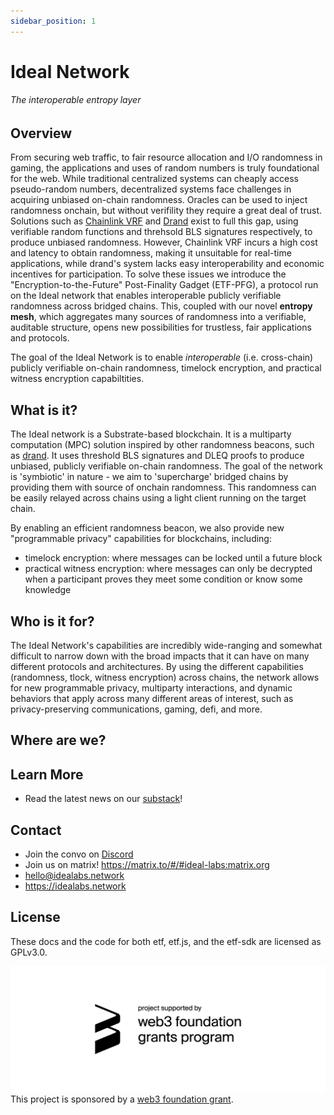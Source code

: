 ```yaml
---
sidebar_position: 1
---
```


# Ideal Network

###### The interoperable entropy layer

## Overview

From securing web traffic, to fair resource allocation and I/O randomness in gaming, the applications and uses of random numbers is truly foundational for the web. While traditional centralized systems can cheaply access pseudo-random numbers, decentralized systems face challenges in acquiring unbiased on-chain randomness. Oracles can be used to inject randomness onchain, but without verifility they require a great deal of trust. Solutions such as [Chainlink VRF](https://docs.chain.link/vrf) and [Drand](https://drand.love) exist to full this gap, using verifiable random functions and threhsold BLS signatures respectively, to produce unbiased randomness. However, Chainlink VRF incurs a high cost and latency to obtain randomness, making it unsuitable for real-time applications, while drand's system lacks easy interoperability and economic incentives for participation. To solve these issues we introduce the "Encryption-to-the-Future" Post-Finality Gadget (ETF-PFG), a protocol run on the Ideal network that enables interoperable publicly verifiable randomness across bridged chains. This, coupled with our novel **entropy mesh**, which aggregates many sources of randomness into a verifiable, auditable structure, opens new possibilities for trustless, fair applications and protocols.

The goal of the Ideal Network is to enable *interoperable* (i.e. cross-chain) publicly verifiable on-chain randomness, timelock encryption, and practical witness encryption capabiltities. 

## What is it?

The Ideal network is a Substrate-based blockchain. It is a multiparty computation (MPC) solution inspired by other randomness beacons, such as [drand](https://drand.love/docs/overview/). It uses threshold BLS signatures and DLEQ proofs to produce unbiased, publicly verifiable on-chain randomness. The goal of the network is 'symbiotic' in nature - we aim to 'supercharge' bridged chains by providing them with source of onchain randomness. This randomness can be easily relayed across chains using a light client running on the target chain. 

By enabling an efficient randomness beacon, we also provide new "programmable privacy" capabilities for blockchains, including:

- timelock encryption: where messages can be locked until a future block
- practical witness encryption: where messages can only be decrypted when a participant proves they meet some condition or know some knowledge

## Who is it for?

The Ideal Network's capabilities are incredibly wide-ranging and somewhat difficult to narrow down with the broad impacts that it can have on many different protocols and architectures. By using the different capabilities (randomness, tlock, witness encryption) across chains, the network allows for new programmable privacy, multiparty interactions, and dynamic behaviors that apply across many different areas of interest, such as privacy-preserving communications, gaming, defi, and more.

## Where are we?



## Learn More

- Read the latest news on our [substack](https://ideallabs.substack.com/)!

## Contact

- Join the convo on [Discord](https://discord.gg/4fMDbyRw7R)
- Join us on matrix! https://matrix.to/#/#ideal-labs:matrix.org
- hello@idealabs.network
- https://idealabs.network

## License
These docs and the code for both etf, etf.js, and the etf-sdk are licensed as GPLv3.0.

![w3fblk](https://raw.githubusercontent.com/ideal-lab5/etf/main/resources/web3%20foundation_grants_badge_black.png)
This project is sponsored by a [web3 foundation grant](https://github.com/ideal-lab5/Grants-Program/blob/master/applications/cryptex.md).